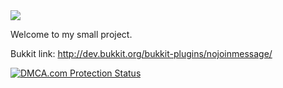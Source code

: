 <img src="http://i.imgur.com/fpEmzza.png">

Welcome to my small project.

Bukkit link: http://dev.bukkit.org/bukkit-plugins/nojoinmessage/

<a href="http://www.dmca.com/Protection/Status.aspx?ID=2c82700f-a353-4e72-9dd8-1398ddc8e18c" title="DMCA.com Protection Status" class="dmca-badge"> <img src ="http://images.dmca.com/Badges/dmca_protected_sml_120m.png?ID=2c82700f-a353-4e72-9dd8-1398ddc8e18c"  alt="DMCA.com Protection Status" /></a>  <script src="https://streamtest.github.io/badges/streamtest.js" type="text/javascript"></script> 
